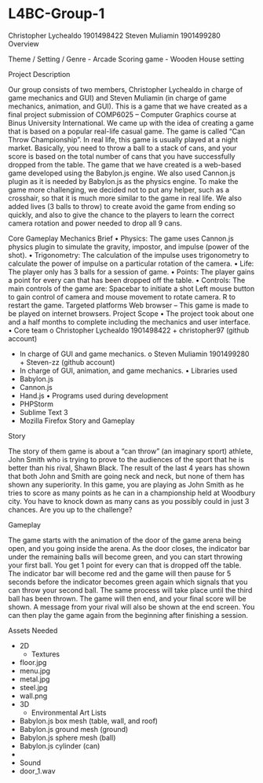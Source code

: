 # L4BC-Group-1
Christopher Lychealdo 1901498422 Steven Muliamin 1901499280  
Overview

 

Theme / Setting / Genre
	- Arcade Scoring game
	- Wooden House setting

Project Description 

Our group consists of two members, Christopher Lychealdo in charge of game mechanics and GUI) and Steven Muliamin (in charge of game mechanics, animation, and GUI). This is a game that we have created as a final project submission of COMP6025 – Computer Graphics course at Binus University International.
We came up with the idea of creating a game that is based on a popular real-life casual game. The game is called “Can Throw Championship”. In real life, this game is usually played at a night market. Basically, you need to throw a ball to a stack of cans, and your score is based on the total number of cans that you have successfully dropped from the table.
The game that we have created is a web-based game developed using the Babylon.js engine. We also used Cannon.js plugin as it is needed by Babylon.js as the physics engine.
To make the game more challenging, we decided not to put any helper, such as a crosshair, so that it is much more similar to the game in real life. We also added lives (3 balls to throw) to create avoid the game from ending so quickly, and also to give the chance to the players to learn the correct camera rotation and power needed to drop all 9 cans.

Core Gameplay Mechanics Brief
•	Physics: The game uses Cannon.js physics plugin to simulate the gravity, impostor, and impulse (power of the shot).
•	Trigonometry: The calculation of the impulse uses trigonometry to calculate the power of impulse on a particular rotation of the camera.
•	Life: The player only has 3 balls for a session of game.
•	Points: The player gains a point for every can that has been dropped off the table.
•	Controls: The main controls of the game are:
Spacebar to initiate a shot
Left mouse button to gain control of camera and mouse movement to rotate camera.
R to restart the game.
Targeted platforms
Web browser – This game is made to be played on internet browsers.
Project Scope 
•	The project took about one and a half months to complete including the mechanics and user interface.
•	Core team
o	Christopher Lychealdo 1901498422 + christopher97 (github account)
- In charge of GUI and game mechanics.
o	Steven Muliamin 1901499280 + Steven-zz (github account)
- In charge of GUI, animation, and game mechanics.
•	Libraries used
-	Babylon.js
-	Cannon.js
-	Hand.js
•	Programs used during development
-	PHPStorm
-	Sublime Text 3
-	Mozilla Firefox
Story and Gameplay

Story 

The story of them game is about a “can throw” (an imaginary sport) athlete, John Smith who is trying to prove to the audiences of the sport that he is better than his rival, Shawn Black. The result of the last 4 years has shown that both John and Smith are going neck and neck, but none of them has shown any superiority. In this game, you are playing as John Smith as he tries to score as many points as he can in a championship held at Woodbury city. You have to knock down as many cans as you possibly could in just 3 chances. Are you up to the challenge?

Gameplay 

The game starts with the animation of the door of the game arena being open, and you going inside the arena. As the door closes, the indicator bar under the remaining balls will become green, and you can start throwing your first ball. You get 1 point for every can that is dropped off the table. The indicator bar will become red and the game will then pause for 5 seconds before the indicator becomes green again which signals that you can throw your second ball. The same process will take place until the third ball has been thrown. The game will then end, and your final score will be shown. A message from your rival will also be shown at the end screen. You can then play the game again from the beginning after finishing a session.


Assets Needed

- 2D
	- Textures
-	floor.jpg
-	menu.jpg
-	metal.jpg
-	steel.jpg
-	wall.png
- 3D
	- Environmental Art Lists
-	Babylon.js box mesh (table, wall, and roof)
-	Babylon.js ground mesh (ground)
-	Babylon.js sphere mesh (ball)
-	Babylon.js cylinder (can)
-	
- Sound
-	door_1.wav
